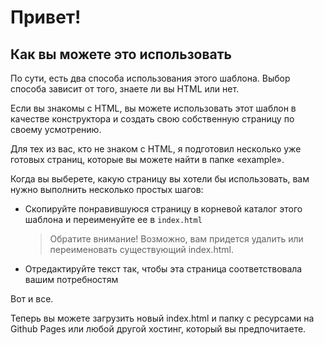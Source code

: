 # Привет!




## Как вы можете это использовать
По сути, есть два способа использования этого шаблона. Выбор способа зависит от того, знаете ли вы HTML или нет.

Если вы знакомы с HTML, вы можете использовать этот шаблон в качестве конструктора и создать свою собственную страницу по своему усмотрению.

Для тех из вас, кто не знаком с HTML, я подготовил несколько уже готовых страниц, которые вы можете найти в папке «example».

Когда вы выберете, какую страницу вы хотели бы использовать, вам нужно выполнить несколько простых шагов:

* Скопируйте понравившуюся страницу в корневой каталог этого шаблона и переименуйте ее в `index.html`
  > Обратите внимание! Возможно, вам придется удалить или переименовать существующий index.html.
* Отредактируйте текст так, чтобы эта страница соответствовала вашим потребностям

Вот и все.

Теперь вы можете загрузить новый index.html и папку с ресурсами на Github Pages или любой другой хостинг, который вы предпочитаете.
